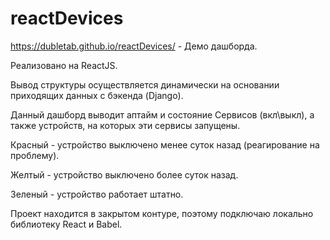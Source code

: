 # reactDevices

https://dubletab.github.io/reactDevices/  - Демо дашборда.

Реализовано на ReactJS.

Вывод структуры осуществляется динамически на основании приходящих данных с бэкенда (Django).


Данный дашборд выводит аптайм и состояние Сервисов (вкл\выкл), а также устройств, на которых эти сервисы запущены.

Красный - устройство выключено менее суток назад (реагирование на проблему).

Желтый - устройство выключено более суток назад.

Зеленый - устройство работает штатно.

Проект находится в закрытом контуре, поэтому подключаю локально библиотеку React и Babel.
